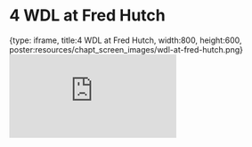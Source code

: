 # 4 WDL at Fred Hutch
 
{type: iframe, title:4 WDL at Fred Hutch, width:800, height:600, poster:resources/chapt_screen_images/wdl-at-fred-hutch.png}
![](https://hutchdatascience.org/FH_WDL102_Workflows/no_toc/wdl-at-fred-hutch.html)
 

 
